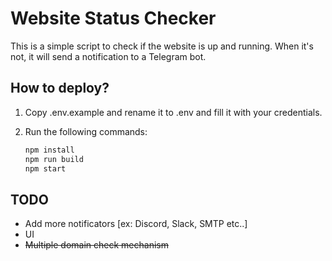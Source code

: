 # Website Status Checker

This is a simple script to check if the website is up and running. When it's not, it will send a notification to a Telegram bot.

## How to deploy?

1. Copy .env.example and rename it to .env and fill it with your credentials.

2. Run the following commands:

   ```bash
   npm install
   npm run build
   npm start
   ```

## TODO

- Add more notificators [ex: Discord, Slack, SMTP etc..]
- UI
- ~~Multiple domain check mechanism~~
